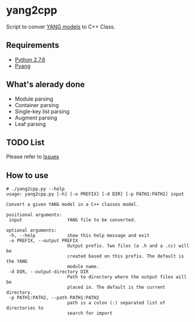 # yang2cpp
Script to conver [YANG models](https://tools.ietf.org/html/rfc6020) to C++ Class.

## Requirements
 - [Python 2.7.6](https://www.python.org/)
 - [Pyang](https://github.com/mbj4668/pyang)

## What's alerady done
 - Module parsing
 - Container parsing
 - Single-key list parsing
 - Augment parsing
 - Leaf parsing

## TODO List
Please refer to [Issues](https://github.com/redivo/yang2cpp/issues)

## How to use
 ```
# ./yang2cpp.py --help
usage: yang2cpp.py [-h] [-o PREFIX] [-d DIR] [-p PATH1:PATH2] input

Convert a given YANG model in a C++ classes model.

positional arguments:
  input                 YANG file to be converted.

optional arguments:
  -h, --help            show this help message and exit
  -o PREFIX, --output PREFIX
                        Output prefix. Two files (a .h and a .cc) will be
                        created based on this prefix. The default is the YANG
                        module name.
  -d DIR, --output-directory DIR
                        Path to directory where the output files will be
                        placed in. The default is the current directory.
  -p PATH1:PATH2, --path PATH1:PATH2
                        path is a colon (:) separated list of directories to
                        search for import
```

